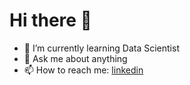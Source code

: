
# Hi there 👋


- 🌱 I’m currently learning Data Scientist
- 💬 Ask me about anything
- 📫 How to reach me: [linkedin](https://www.linkedin.com/in/salmanfaishal/)

